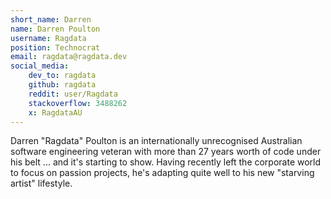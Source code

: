 ```yaml
---
short_name: Darren
name: Darren Poulton
username: Ragdata
position: Technocrat
email: ragdata@ragdata.dev
social_media:
    dev_to: ragdata
    github: ragdata
    reddit: user/Ragdata
    stackoverflow: 3488262
    x: RagdataAU
---
```


Darren "Ragdata" Poulton is an internationally unrecognised Australian software engineering veteran with more than 27 years worth of code under his belt ... and it's starting to show.  Having recently left the corporate world to focus on passion projects, he's adapting quite well to his new "starving artist" lifestyle.